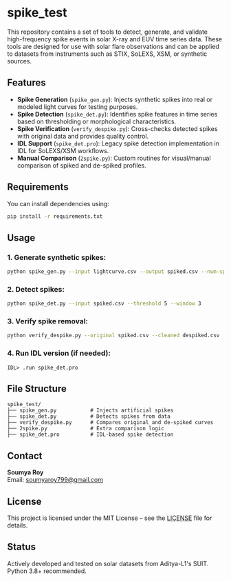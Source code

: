 
# spike_test

This repository contains a set of tools to detect, generate, and validate high-frequency spike events in solar X-ray and EUV time series data. These tools are designed for use with solar flare observations and can be applied to datasets from instruments such as STIX, SoLEXS, XSM, or synthetic sources.

## Features

- **Spike Generation** (`spike_gen.py`): Injects synthetic spikes into real or modeled light curves for testing purposes.
- **Spike Detection** (`spike_det.py`): Identifies spike features in time series based on thresholding or morphological characteristics.
- **Spike Verification** (`verify_despike.py`): Cross-checks detected spikes with original data and provides quality control.
- **IDL Support** (`spike_det.pro`): Legacy spike detection implementation in IDL for SoLEXS/XSM workflows.
- **Manual Comparison** (`2spike.py`): Custom routines for visual/manual comparison of spiked and de-spiked profiles.

## Requirements

You can install dependencies using:

```bash
pip install -r requirements.txt
```

##  Usage

### 1. Generate synthetic spikes:
```bash
python spike_gen.py --input lightcurve.csv --output spiked.csv --num-spikes 20
```

### 2. Detect spikes:
```bash
python spike_det.py --input spiked.csv --threshold 5 --window 3
```

### 3. Verify spike removal:
```bash
python verify_despike.py --original spiked.csv --cleaned despiked.csv
```

### 4. Run IDL version (if needed):
```idl
IDL> .run spike_det.pro
```

##  File Structure

```
spike_test/
├── spike_gen.py           # Injects artificial spikes
├── spike_det.py           # Detects spikes from data
├── verify_despike.py      # Compares original and de-spiked curves
├── 2spike.py              # Extra comparison logic
├── spike_det.pro          # IDL-based spike detection
```

## Contact

**Soumya Roy**  
Email: soumyaroy799@gmail.com

##  License

This project is licensed under the MIT License – see the [LICENSE](./LICENSE) file for details.

## Status

Actively developed and tested on solar datasets from Aditya-L1's SUIT.  
Python 3.8+ recommended.
